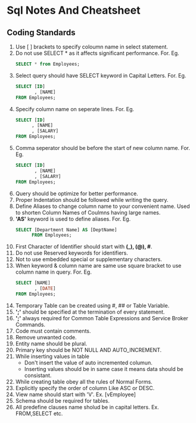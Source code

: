 # Sql Notes And Cheatsheet 

## Coding Standards
1. Use [ ] brackets to specify coloumn name in select statement.
2. Do not use SELECT * as it affects significant performance.
   For. Eg. 
   ```sql
   SELECT * from Employees;
   ```
3. Select query should have SELECT keyword in Capital Letters. For. Eg. 
   ```sql
   SELECT [ID]
          , [NAME]
   FROM Employees; 
   ```      
4. Specify column name on seperate lines. For. Eg.
    ```sql
   SELECT [ID]
          , [NAME]
          , [SALARY]
   FROM Employees;
   ```
5. Comma seperator should be before the start of new column name. For. Eg. 
   ```sql
   SELECT [ID]
          , [NAME]
          , [SALARY]
   FROM Employees;
   ```
6. Query should be optimize for better performance.
7. Proper Indentation should be followed while writing the query.
8. Define Aliases to change column name to your convenient name. Used to shorten Column Names of Coulmns having large names.
9. **'AS'** keyword is used to define aliases.
   For. Eg.
    ```sql
   SELECT [Department Name] AS [DeptName]
          FROM Employees;
     ```
10. First Character of Identifier should start with **(_), (@), #**.
11. Do not use Reserved keywords for identifiers.
12. Not to use embedded special or supplementary characters.
13. When keyword & column name are same use square bracket to use column name in query.
    For. Eg. 
    ```sql
    SELECT [NAME]
           , [DATE] 
    FROM Employees;
     ```
14. Temporary Table can be created using #, ## or Table Variable.
15. **';'** should be specified at the termination of every statement.
16. **';'** always required for Common Table Expressions and Service Broker Commands.
17. Code must contain comments.
18. Remove unwanted code.
19. Entity name should be plural.
20. Primary key should be NOT NULL  AND AUTO_INCREMENT.
21. While inserting values in table 
     - Don't insert the value of auto incremented columun.
     - Inserting values should be in same case it means data should be consistant.
22. While creating table obey all the rules of Normal Forms.
23. Explicitly specify the order of column Like ASC or DESC.
24. View name should start with 'V'.
     Ex. [vEmployee]  
25. Schema should be required for tables.
26. All predefine clauses name sholud be in capital letters.
     Ex. FROM,SELECT etc.
